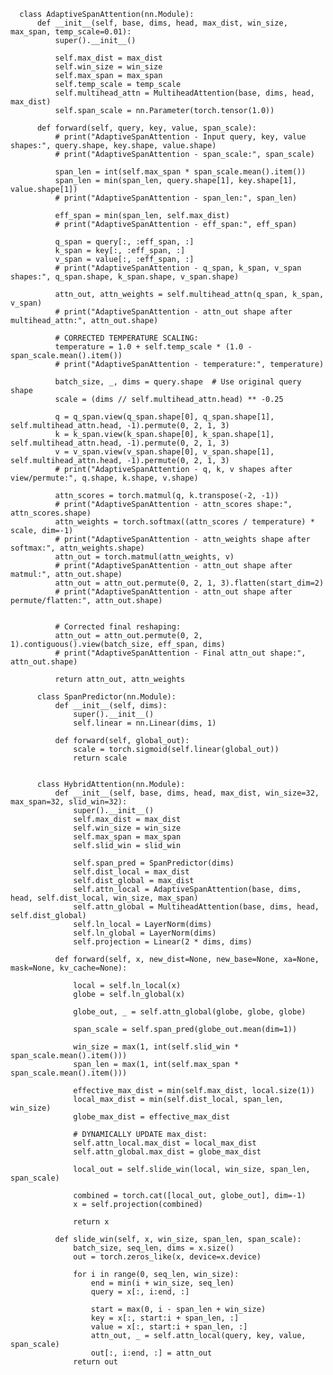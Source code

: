 
      class AdaptiveSpanAttention(nn.Module):
          def __init__(self, base, dims, head, max_dist, win_size, max_span, temp_scale=0.01):
              super().__init__()
      
              self.max_dist = max_dist
              self.win_size = win_size
              self.max_span = max_span
              self.temp_scale = temp_scale
              self.multihead_attn = MultiheadAttention(base, dims, head, max_dist)
              self.span_scale = nn.Parameter(torch.tensor(1.0))
      
          def forward(self, query, key, value, span_scale):
              # print("AdaptiveSpanAttention - Input query, key, value shapes:", query.shape, key.shape, value.shape)
              # print("AdaptiveSpanAttention - span_scale:", span_scale)
      
              span_len = int(self.max_span * span_scale.mean().item())
              span_len = min(span_len, query.shape[1], key.shape[1], value.shape[1])
              # print("AdaptiveSpanAttention - span_len:", span_len)
      
              eff_span = min(span_len, self.max_dist)
              # print("AdaptiveSpanAttention - eff_span:", eff_span)
      
              q_span = query[:, :eff_span, :]
              k_span = key[:, :eff_span, :]
              v_span = value[:, :eff_span, :]
              # print("AdaptiveSpanAttention - q_span, k_span, v_span shapes:", q_span.shape, k_span.shape, v_span.shape)
      
              attn_out, attn_weights = self.multihead_attn(q_span, k_span, v_span)
              # print("AdaptiveSpanAttention - attn_out shape after multihead_attn:", attn_out.shape)
      
              # CORRECTED TEMPERATURE SCALING:
              temperature = 1.0 + self.temp_scale * (1.0 - span_scale.mean().item())
              # print("AdaptiveSpanAttention - temperature:", temperature)
      
              batch_size, _, dims = query.shape  # Use original query shape
              scale = (dims // self.multihead_attn.head) ** -0.25
      
              q = q_span.view(q_span.shape[0], q_span.shape[1], self.multihead_attn.head, -1).permute(0, 2, 1, 3)
              k = k_span.view(k_span.shape[0], k_span.shape[1], self.multihead_attn.head, -1).permute(0, 2, 1, 3)
              v = v_span.view(v_span.shape[0], v_span.shape[1], self.multihead_attn.head, -1).permute(0, 2, 1, 3)
              # print("AdaptiveSpanAttention - q, k, v shapes after view/permute:", q.shape, k.shape, v.shape)
      
              attn_scores = torch.matmul(q, k.transpose(-2, -1))
              # print("AdaptiveSpanAttention - attn_scores shape:", attn_scores.shape)
              attn_weights = torch.softmax((attn_scores / temperature) * scale, dim=-1)
              # print("AdaptiveSpanAttention - attn_weights shape after softmax:", attn_weights.shape)
              attn_out = torch.matmul(attn_weights, v)
              # print("AdaptiveSpanAttention - attn_out shape after matmul:", attn_out.shape)
              attn_out = attn_out.permute(0, 2, 1, 3).flatten(start_dim=2)
              # print("AdaptiveSpanAttention - attn_out shape after permute/flatten:", attn_out.shape)
      
      
              # Corrected final reshaping:
              attn_out = attn_out.permute(0, 2, 1).contiguous().view(batch_size, eff_span, dims)
              # print("AdaptiveSpanAttention - Final attn_out shape:", attn_out.shape)
      
              return attn_out, attn_weights
          
          class SpanPredictor(nn.Module):
              def __init__(self, dims):
                  super().__init__()
                  self.linear = nn.Linear(dims, 1)
          
              def forward(self, global_out):
                  scale = torch.sigmoid(self.linear(global_out))
                  return scale
          
          
          class HybridAttention(nn.Module):
              def __init__(self, base, dims, head, max_dist, win_size=32, max_span=32, slid_win=32):
                  super().__init__()
                  self.max_dist = max_dist
                  self.win_size = win_size
                  self.max_span = max_span
                  self.slid_win = slid_win
          
                  self.span_pred = SpanPredictor(dims)
                  self.dist_local = max_dist
                  self.dist_global = max_dist
                  self.attn_local = AdaptiveSpanAttention(base, dims, head, self.dist_local, win_size, max_span)
                  self.attn_global = MultiheadAttention(base, dims, head, self.dist_global)
                  self.ln_local = LayerNorm(dims)
                  self.ln_global = LayerNorm(dims)
                  self.projection = Linear(2 * dims, dims)
          
              def forward(self, x, new_dist=None, new_base=None, xa=None, mask=None, kv_cache=None):
          
                  local = self.ln_local(x)
                  globe = self.ln_global(x)
          
                  globe_out, _ = self.attn_global(globe, globe, globe)
          
                  span_scale = self.span_pred(globe_out.mean(dim=1))
          
                  win_size = max(1, int(self.slid_win * span_scale.mean().item()))
                  span_len = max(1, int(self.max_span * span_scale.mean().item()))
          
                  effective_max_dist = min(self.max_dist, local.size(1))
                  local_max_dist = min(self.dist_local, span_len, win_size)
                  globe_max_dist = effective_max_dist
          
                  # DYNAMICALLY UPDATE max_dist:
                  self.attn_local.max_dist = local_max_dist
                  self.attn_global.max_dist = globe_max_dist
          
                  local_out = self.slide_win(local, win_size, span_len, span_scale)
          
                  combined = torch.cat([local_out, globe_out], dim=-1)  
                  x = self.projection(combined)
          
                  return x
          
              def slide_win(self, x, win_size, span_len, span_scale):
                  batch_size, seq_len, dims = x.size()
                  out = torch.zeros_like(x, device=x.device)  
          
                  for i in range(0, seq_len, win_size):
                      end = min(i + win_size, seq_len)
                      query = x[:, i:end, :]
          
                      start = max(0, i - span_len + win_size) 
                      key = x[:, start:i + span_len, :]
                      value = x[:, start:i + span_len, :]
                      attn_out, _ = self.attn_local(query, key, value, span_scale)
                      out[:, i:end, :] = attn_out 
                  return out
